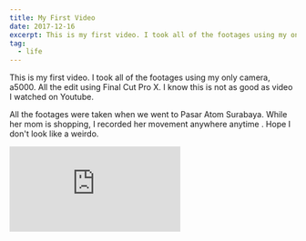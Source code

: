 ```yaml
---
title: My First Video
date: 2017-12-16
excerpt: This is my first video. I took all of the footages using my only camera, a5000. All the edit using Final Cut Pro X. I know this is not as good as video I watched on Youtube.
tag:
  - life
---
```


This is my first video. I took all of the footages using my only camera, a5000. All the edit using Final Cut Pro X. I know this is not as good as video I watched on Youtube.

All the footages were taken when we went to Pasar Atom Surabaya. While her mom is shopping, I recorded her movement anywhere anytime . Hope I don't look like a weirdo.

<div class="resp-embed">
<iframe src="https://www.youtube.com/embed/3Pe00VRWo10" frameborder="0" allow="accelerometer; autoplay; encrypted-media; gyroscope; picture-in-picture" allowfullscreen></iframe>
</div>
